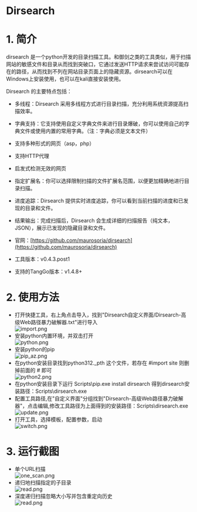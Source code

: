 # Dirsearch

# 1. 简介
dirsearch 是一个python开发的目录扫描工具。和御剑之类的工具类似，用于扫描网站的敏感文件和目录从而找到突破口，它通过发送HTTP请求来尝试访问可能存在的路径，从而找到不列在网站目录页面上的隐藏资源。dirsearch可以在Windows上安装使用，也可以在kali直接安装使用。

Dirsearch 的主要特点包括：
- 多线程：Dirsearch 采用多线程方式进行目录扫描，充分利用系统资源提高扫描效率。
- 字典支持：它支持使用自定义字典文件来进行目录爆破，你可以使用自己的字典文件或使用内置的常用字典。（注：字典必须是文本文件）
- 支持多种形式的网页（asp，php）
- 支持HTTP代理
- 启发式检测无效的网页
- 指定扩展名：你可以选择限制扫描的文件扩展名范围，以便更加精确地进行目录扫描。
- 进度追踪：Dirsearch 提供实时进度追踪，你可以看到当前扫描的进度和已发现的目录和文件。
- 结果输出：完成扫描后，Dirsearch 会生成详细的扫描报告（纯文本，JSON），展示已发现的隐藏目录和文件。

- 官网：[https://github.com/maurosoria/dirsearch](https://github.com/maurosoria/dirsearch)
- 工具版本：v0.4.3.post1
- 支持的TangGo版本：v1.4.8+
# 2. 使用方法
- 打开快捷工具，右上角点击导入，找到"Dirsearch自定义界面/Dirsearch-高级Web路径暴力破解器.txt"进行导入<br>
  ![import.png](image/import.png)
- 安装python内置环境，并双击打开<br>
  ![python.png](image/python1.png)
- 安装python的pip<br>
  ![pip_az.png](image/pip_az.png)
- 在python安装目录找到python312._pth 这个文件，若存在 #import site 则删掉前面的 # 即可<br>
  ![python2.png](image/python2.png)
- 在python安装目录下运行 Scripts\pip.exe install dirsearch 得到dirsearch安装路径：Scripts\dirsearch.exe<br>
- 配置工具路径,在"自定义界面"分组找到"Dirsearch-高级Web路径暴力破解器"，点击编辑,修改工具路径为上面得到的安装路径：Scripts\dirsearch.exe<br>
 ![update.png](image/update.png)
- 打开工具，选择模板，配置参数，启动<br>
  ![switch.png](image/switch.png)
# 3. 运行截图

- 单个URL扫描<br>
  ![one_scan.png](image/one_scan.png)
- 递归地扫描指定的子目录<br>
  ![read.png](image/dsub.png)
- 深度递归扫描忽略大小写并包含重定向历史<br>
  ![read.png](image/sdlis.png)